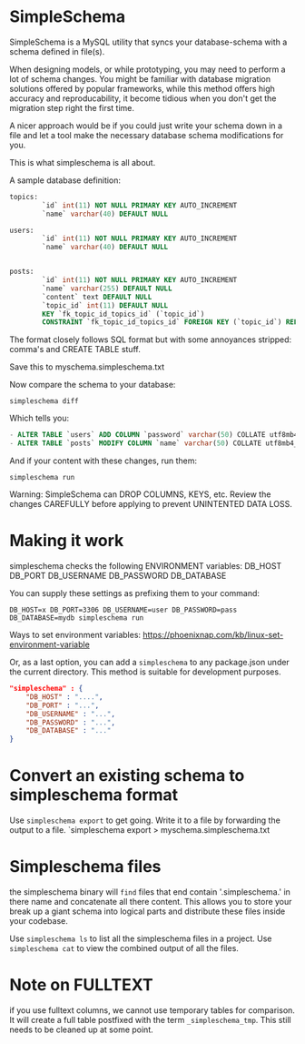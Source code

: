 # SimpleSchema 

SimpleSchema is a MySQL utility that syncs your database-schema
with a schema defined in file(s).

When designing models, or while prototyping, you may need to perform
a lot of schema changes. You might be familiar with database migration
solutions offered by popular frameworks, while this method offers
high accuracy and reproducability, it become tidious when you don't
get the migration step right the first time.

A nicer approach would be if you could just write your schema down
in a file and let a tool make the necessary database schema modifications
for you.

This is what simpleschema is all about. 

A sample database definition:
```sql
topics:
        `id` int(11) NOT NULL PRIMARY KEY AUTO_INCREMENT
        `name` varchar(40) DEFAULT NULL

users:
        `id` int(11) NOT NULL PRIMARY KEY AUTO_INCREMENT
        `name` varchar(40) DEFAULT NULL


posts:
        `id` int(11) NOT NULL PRIMARY KEY AUTO_INCREMENT
        `name` varchar(255) DEFAULT NULL
        `content` text DEFAULT NULL
        `topic_id` int(11) DEFAULT NULL
        KEY `fk_topic_id_topics_id` (`topic_id`)
        CONSTRAINT `fk_topic_id_topics_id` FOREIGN KEY (`topic_id`) REFERENCES `topics` (`id`)
```

The format closely follows SQL format but with some annoyances stripped: comma's and CREATE TABLE 
stuff. 

Save this to myschema.simpleschema.txt

Now compare the schema to your database:

`simpleschema diff` 

Which tells you:

```sql
- ALTER TABLE `users` ADD COLUMN `password` varchar(50) COLLATE utf8mb4_unicode_ci DEFAULT NULL AFTER `name`
- ALTER TABLE `posts` MODIFY COLUMN `name` varchar(50) COLLATE utf8mb4_unicode_ci DEFAULT NULL AFTER `id`
```

And if your content with these changes, run them:

`simpleschema run`

Warning: SimpleSchema can DROP COLUMNS, KEYS, etc. Review the changes CAREFULLY
before applying to prevent UNINTENTED DATA LOSS.

# Making it work
simpleschema checks the following ENVIRONMENT variables:
DB_HOST
DB_PORT
DB_USERNAME
DB_PASSWORD
DB_DATABASE

You can supply these settings as prefixing them to your command:

`DB_HOST=x DB_PORT=3306 DB_USERNAME=user DB_PASSWORD=pass DB_DATABASE=mydb simpleschema run`

Ways to set environment variables: https://phoenixnap.com/kb/linux-set-environment-variable

Or, as a last option, you can add a `simpleschema` to any package.json under the current directory.
This method is suitable for development purposes.

```json
"simpleschema" : {
    "DB_HOST" : "....",
    "DB_PORT" : "...",
    "DB_USERNAME" : "...",
    "DB_PASSWORD" : "...",
    "DB_DATABASE" : "..."
}
```

# Convert an existing schema to simpleschema format

Use `simpleschema export` to get going. Write it to a file by forwarding the output to a file.
`simpleschema export > myschema.simpleschema.txt

# Simpleschema files
the simpleschema binary will `find` files that end contain '.simpleschema.' in there name 
and concatenate all there content. This allows you to store your break up a giant schema
into logical parts and distribute these files inside your codebase. 

Use `simpleschema ls` to list all the simpleschema files in a project.
Use `simpleschema cat` to view the combined output of all the files.

# Note on FULLTEXT
if you use fulltext columns, we cannot use temporary tables for comparison.
It will create a full table postfixed with the term `_simpleschema_tmp`.
This still needs to be cleaned up at some point.
